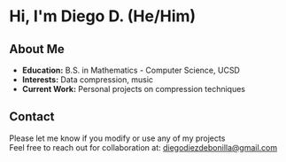 # Hi, I'm Diego D. (He/Him)

## About Me
- **Education:** B.S. in Mathematics - Computer Science, UCSD
- **Interests:** Data compression, music
- **Current Work:** Personal projects on compression techniques

## Contact
Please let me know if you modify or use any of my projects  
Feel free to reach out for collaboration at: diegodiezdebonilla@gmail.com
